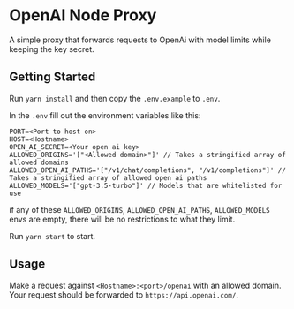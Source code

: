 # OpenAI Node Proxy

A simple proxy that forwards requests to OpenAi with model limits while keeping the key secret.

## Getting Started

Run `yarn install` and then copy the `.env.example` to `.env`.

In the `.env` fill out the environment variables like this:

```
PORT=<Port to host on>
HOST=<Hostname>
OPEN_AI_SECRET=<Your open ai key>
ALLOWED_ORIGINS='["<Allowed domain>"]' // Takes a stringified array of allowed domains
ALLOWED_OPEN_AI_PATHS='["/v1/chat/completions", "/v1/completions"]' // Takes a stringified array of allowed open ai paths
ALLOWED_MODELS='["gpt-3.5-turbo"]' // Models that are whitelisted for use
```

if any of these `ALLOWED_ORIGINS`, `ALLOWED_OPEN_AI_PATHS`, `ALLOWED_MODELS` envs are empty, there will be no restrictions to what they limit.

Run `yarn start` to start.

## Usage

Make a request against `<Hostname>:<port>/openai` with an allowed domain. Your request should be forwarded to `https://api.openai.com/`.
